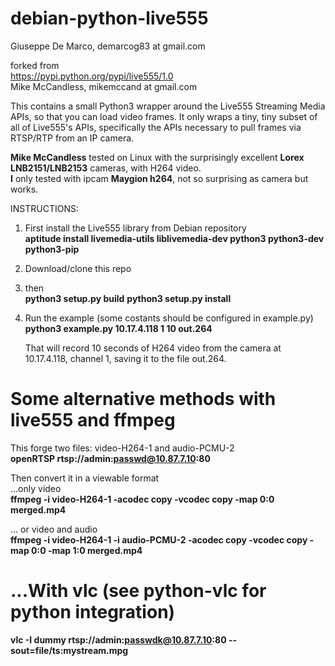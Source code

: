 # debian-python-live555
Giuseppe De Marco, demarcog83 at gmail.com</br>

forked from </br>
https://pypi.python.org/pypi/live555/1.0</br>
Mike McCandless, mikemccand at gmail.com</br>

This contains a small Python3 wrapper around the Live555 Streaming
Media APIs, so that you can load video frames.  It only wraps a tiny,
tiny subset of all of Live555's APIs, specifically the APIs necessary
to pull frames via RTSP/RTP from an IP camera.

<b>Mike McCandless</b> tested on Linux with the surprisingly
excellent <b>Lorex LNB2151/LNB2153</b> cameras, with H264 video.  
<b>I</b> only tested with ipcam <b>Maygion h264</b>, not so surprising as camera but works.

INSTRUCTIONS:

  1. First install the Live555 library from Debian repository</br>
     <b>aptitude install livemedia-utils liblivemedia-dev python3 python3-dev python3-pip</b>
  
  2. Download/clone this repo

  3. then</br>
     <b>python3 setup.py build</b>
     <b>python3 setup.py install</b>

  4. Run the example (some costants should be configured in example.py)</br>
     <b>python3 example.py 10.17.4.118 1 10 out.264</b>
    
     That will record 10 seconds of H264 video from the camera at</br>
     10.17.4.118, channel 1, saving it to the file out.264.

Some alternative methods with live555 and ffmpeg
================================================

This forge two files: video-H264-1 and audio-PCMU-2 </br>
<b>openRTSP  rtsp://admin:passwd@10.87.7.10:80</b></br>

Then convert it in a viewable format</br>
...only video</br>
<b>ffmpeg -i video-H264-1  -acodec copy -vcodec copy -map 0:0  merged.mp4</b></br>

... or video and audio</br>
<b>ffmpeg -i video-H264-1 -i audio-PCMU-2 -acodec copy -vcodec copy -map 0:0 -map 1:0 merged.mp4</b></br>

...With vlc (see python-vlc for python integration)
=====================================
<b>vlc -I dummy rtsp://admin:passwdk@10.87.7.10:80 --sout=file/ts:mystream.mpg</b>

